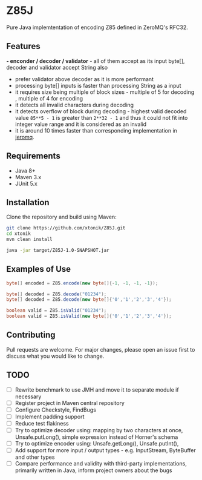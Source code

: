 # Z85J

Pure Java implemtentation of encoding Z85 defined in ZeroMQ's RFC32.

## Features
**- enconder / decoder / validator** - all of them accept as its input byte[], decoder and validator accept String also
- prefer validator above decoder as it is more performant
- processing byte[] inputs is faster than processing String as a input
- it requires size being multiple of block sizes - multiple of 5 for decoding , multiple of 4 for encoding
- it detects all invalid characters during decoding
- it detects overflow of block during decoding - highest valid decoded value `85**5 - 1` is greater than `2**32 - 1` and thus it could not fit into integer value range and it is considered as an invalid
- it is around 10 times faster than corresponding implementation in [jeromq](https://github.com/zeromq/jeromq/blob/f540268c81d787aee5f5ec9bc74a937a7f1ee8e8/jeromq-core/src/main/java/zmq/util/Z85.java).
  
## Requirements
- Java 8+
- Maven 3.x
- JUnit 5.x

## Installation
Clone the repository and build using Maven:

```bash
git clone https://github.com/xtonik/Z85J.git
cd xtonik
mvn clean install

java -jar target/Z85J-1.0-SNAPSHOT.jar
```

## Examples of Use

```java
byte[] encoded = Z85.encode(new byte[]{-1, -1, -1, -1});

byte[] decoded = Z85.decode("01234");
byte[] decoded = Z85.decode(new byte[]{'0','1','2','3','4'});

boolean valid = Z85.isValid("01234");
boolean valid = Z85.isValid(new byte[]{'0','1','2','3','4'});
```

## Contributing

Pull requests are welcome. For major changes, please open an issue first to discuss what you would like to change.

## TODO
- [ ] Rewrite benchmark to use JMH and move it to separate module if necessary
- [ ] Register project in Maven central repository
- [ ] Configure Checkstyle, FindBugs
- [ ] Implement padding support
- [ ] Reduce test flakiness
- [ ] Try to optimize decoder using: mapping by two characters at once, Unsafe.putLong(), simple expression instead of Horner's schema
- [ ] Try to optimize encoder using: Unsafe.getLong(), Unsafe.putInt(),
- [ ] Add support for more input / output types - e.g. InputStream, ByteBuffer and other types
- [ ] Compare performance and validity with third-party implementations, primarily written in Java, inform project owners about the bugs
